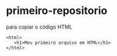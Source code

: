 # primeiro-repositorio

para copiar o código HTML
```
<html>
   <h1>Meu primeiro arquivo em HTML</h1>
</html>
```
